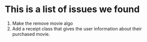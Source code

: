 # This is a list of issues we found

1. Make the remove movie algo 
2. Add a receipt class that gives the user information about their purchased movie. 
